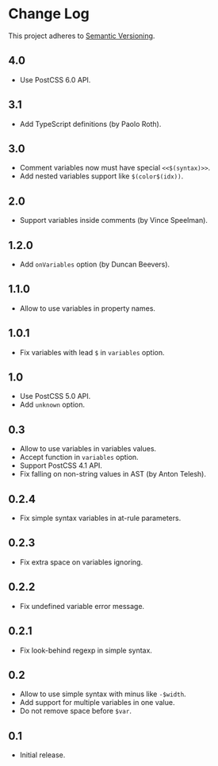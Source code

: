 # Change Log
This project adheres to [Semantic Versioning](http://semver.org/).

## 4.0
* Use PostCSS 6.0 API.

## 3.1
* Add TypeScript definitions (by Paolo Roth).

## 3.0
* Comment variables now must have special `<<$(syntax)>>`.
* Add nested variables support like `$(color$(idx))`.

## 2.0
* Support variables inside comments (by Vince Speelman).

## 1.2.0
* Add `onVariables` option (by Duncan Beevers).

## 1.1.0
* Allow to use variables in property names.

## 1.0.1
* Fix variables with lead `$` in `variables` option.

## 1.0
* Use PostCSS 5.0 API.
* Add `unknown` option.

## 0.3
* Allow to use variables in variables values.
* Accept function in `variables` option.
* Support PostCSS 4.1 API.
* Fix falling on non-string values in AST (by Anton Telesh).

## 0.2.4
* Fix simple syntax variables in at-rule parameters.

## 0.2.3
* Fix extra space on variables ignoring.

## 0.2.2
* Fix undefined variable error message.

## 0.2.1
* Fix look-behind regexp in simple syntax.

## 0.2
* Allow to use simple syntax with minus like `-$width`.
* Add support for multiple variables in one value.
* Do not remove space before `$var`.

## 0.1
* Initial release.
